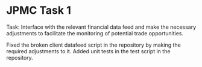 # JPMC Task 1
Task: Interface with the relevant financial data feed and make the necessary adjustments to facilitate the monitoring of potential trade opportunities.


Fixed the broken client datafeed script in the repository by making the required adjustments to it. Added unit tests in the test script in the repository.
